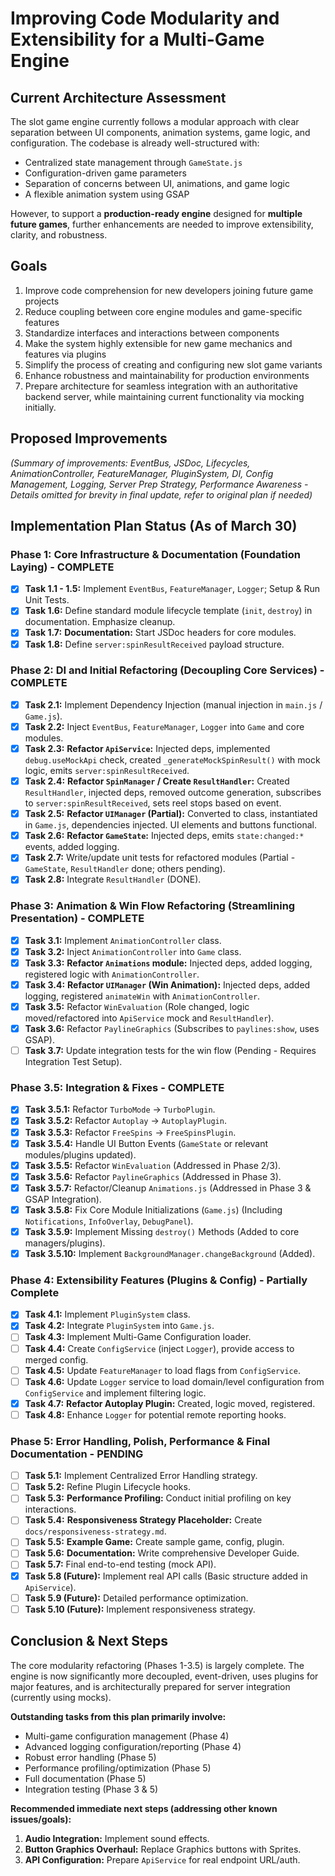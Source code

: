 # Improving Code Modularity and Extensibility for a Multi-Game Engine

## Current Architecture Assessment

The slot game engine currently follows a modular approach with clear separation between UI components, animation systems, game logic, and configuration. The codebase is already well-structured with:

- Centralized state management through `GameState.js`
- Configuration-driven game parameters
- Separation of concerns between UI, animations, and game logic
- A flexible animation system using GSAP

However, to support a **production-ready engine** designed for **multiple future games**, further enhancements are needed to improve extensibility, clarity, and robustness.

## Goals

1. Improve code comprehension for new developers joining future game projects
2. Reduce coupling between core engine modules and game-specific features
3. Standardize interfaces and interactions between components
4. Make the system highly extensible for new game mechanics and features via plugins
5. Simplify the process of creating and configuring new slot game variants
6. Enhance robustness and maintainability for production environments
7. Prepare architecture for seamless integration with an authoritative backend server, while maintaining current functionality via mocking initially.

## Proposed Improvements

*(Summary of improvements: EventBus, JSDoc, Lifecycles, AnimationController, FeatureManager, PluginSystem, DI, Config Management, Logging, Server Prep Strategy, Performance Awareness - Details omitted for brevity in final update, refer to original plan if needed)*

## Implementation Plan Status (As of March 30)

### Phase 1: Core Infrastructure & Documentation (Foundation Laying) - COMPLETE

*   [x] **Task 1.1 - 1.5:** Implement `EventBus`, `FeatureManager`, `Logger`; Setup & Run Unit Tests.
*   [x] **Task 1.6:** Define standard module lifecycle template (`init`, `destroy`) in documentation. Emphasize cleanup.
*   [x] **Task 1.7:** **Documentation:** Start JSDoc headers for core modules.
*   [x] **Task 1.8:** Define `server:spinResultReceived` payload structure.

### Phase 2: DI and Initial Refactoring (Decoupling Core Services) - COMPLETE

*   [x] **Task 2.1:** Implement Dependency Injection (manual injection in `main.js` / `Game.js`).
*   [x] **Task 2.2:** Inject `EventBus`, `FeatureManager`, `Logger` into `Game` and core modules.
*   [x] **Task 2.3:** **Refactor `ApiService`:** Injected deps, implemented `debug.useMockApi` check, created `_generateMockSpinResult()` with mock logic, emits `server:spinResultReceived`.
*   [x] **Task 2.4:** **Refactor `SpinManager` / Create `ResultHandler`:** Created `ResultHandler`, injected deps, removed outcome generation, subscribes to `server:spinResultReceived`, sets reel stops based on event.
*   [x] **Task 2.5:** **Refactor `UIManager` (Partial):** Converted to class, instantiated in `Game.js`, dependencies injected. UI elements and buttons functional.
*   [x] **Task 2.6:** **Refactor `GameState`:** Injected deps, emits `state:changed:*` events, added logging.
*   [x] **Task 2.7:** Write/update unit tests for refactored modules (Partial - `GameState`, `ResultHandler` done; others pending).
*   [x] **Task 2.8:** Integrate `ResultHandler` (DONE).

### Phase 3: Animation & Win Flow Refactoring (Streamlining Presentation) - COMPLETE

*   [x] **Task 3.1:** Implement `AnimationController` class.
*   [x] **Task 3.2:** Inject `AnimationController` into `Game` class.
*   [x] **Task 3.3:** **Refactor `Animations` module:** Injected deps, added logging, registered logic with `AnimationController`.
*   [x] **Task 3.4:** **Refactor `UIManager` (Win Animation):** Injected deps, added logging, registered `animateWin` with `AnimationController`.
*   [x] **Task 3.5:** Refactor `WinEvaluation` (Role changed, logic moved/refactored into `ApiService` mock and `ResultHandler`).
*   [x] **Task 3.6:** Refactor `PaylineGraphics` (Subscribes to `paylines:show`, uses GSAP).
*   [ ] **Task 3.7:** Update integration tests for the win flow (Pending - Requires Integration Test Setup).

### Phase 3.5: Integration & Fixes - COMPLETE

*   [x] **Task 3.5.1:** Refactor `TurboMode` -> `TurboPlugin`.
*   [x] **Task 3.5.2:** Refactor `Autoplay` -> `AutoplayPlugin`.
*   [x] **Task 3.5.3:** Refactor `FreeSpins` -> `FreeSpinsPlugin`.
*   [x] **Task 3.5.4:** Handle UI Button Events (`GameState` or relevant modules/plugins updated).
*   [x] **Task 3.5.5:** Refactor `WinEvaluation` (Addressed in Phase 2/3).
*   [x] **Task 3.5.6:** Refactor `PaylineGraphics` (Addressed in Phase 3).
*   [x] **Task 3.5.7:** Refactor/Cleanup `Animations.js` (Addressed in Phase 3 & GSAP Integration).
*   [x] **Task 3.5.8:** Fix Core Module Initializations (`Game.js`) (Including `Notifications`, `InfoOverlay`, `DebugPanel`).
*   [x] **Task 3.5.9:** Implement Missing `destroy()` Methods (Added to core managers/plugins).
*   [x] **Task 3.5.10:** Implement `BackgroundManager.changeBackground` (Added).

### Phase 4: Extensibility Features (Plugins & Config) - Partially Complete

*   [x] **Task 4.1:** Implement `PluginSystem` class.
*   [x] **Task 4.2:** Integrate `PluginSystem` into `Game.js`.
*   [ ] **Task 4.3:** Implement Multi-Game Configuration loader.
*   [ ] **Task 4.4:** Create `ConfigService` (inject `Logger`), provide access to merged config.
*   [ ] **Task 4.5:** Update `FeatureManager` to load flags from `ConfigService`.
*   [ ] **Task 4.6:** Update `Logger` service to load domain/level configuration from `ConfigService` and implement filtering logic.
*   [x] **Task 4.7:** **Refactor Autoplay Plugin:** Created, logic moved, registered.
*   [ ] **Task 4.8:** Enhance `Logger` for potential remote reporting hooks.

### Phase 5: Error Handling, Polish, Performance & Final Documentation - PENDING

*   [ ] **Task 5.1:** Implement Centralized Error Handling strategy.
*   [ ] **Task 5.2:** Refine Plugin Lifecycle hooks.
*   [ ] **Task 5.3:** **Performance Profiling:** Conduct initial profiling on key interactions.
*   [ ] **Task 5.4:** **Responsiveness Strategy Placeholder:** Create `docs/responsiveness-strategy.md`.
*   [ ] **Task 5.5:** **Example Game:** Create sample game, config, plugin.
*   [ ] **Task 5.6:** **Documentation:** Write comprehensive Developer Guide.
*   [ ] **Task 5.7:** Final end-to-end testing (mock API).
*   [x] **Task 5.8 (Future):** Implement real API calls (Basic structure added in `ApiService`).
*   [ ] **Task 5.9 (Future):** Detailed performance optimization.
*   [ ] **Task 5.10 (Future):** Implement responsiveness strategy.

## Conclusion & Next Steps

The core modularity refactoring (Phases 1-3.5) is largely complete. The engine is now significantly more decoupled, event-driven, uses plugins for major features, and is architecturally prepared for server integration (currently using mocks).

**Outstanding tasks from this plan primarily involve:**

*   Multi-game configuration management (Phase 4)
*   Advanced logging configuration/reporting (Phase 4)
*   Robust error handling (Phase 5)
*   Performance profiling/optimization (Phase 5)
*   Full documentation (Phase 5)
*   Integration testing (Phase 3 & 5)

**Recommended immediate next steps (addressing other known issues/goals):**

1.  **Audio Integration:** Implement sound effects.
2.  **Button Graphics Overhaul:** Replace Graphics buttons with Sprites.
3.  **API Configuration:** Prepare `ApiService` for real endpoint URL/auth.
